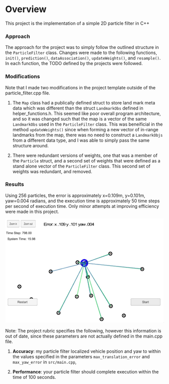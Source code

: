 [//]: # (Image References)

[final_result]: ./results.jpg "Final Result"

# Overview
This project is the implementation of a simple 2D particle filter in C++

### Approach
The approach for the project was to simply follow the outlined structure in the ```ParticleFilter``` class. Changes were made to the following functions, ```init()```, ```prediction()```, ```dataAssociation()```, ```updateWeights()```, and ```resample()```. In each function, the TODO defined by the projects were followed.

### Modifications
Note that I made two modifications in the project template outside of the particle_filter.cpp file.

1. The ```Map``` class had a publically defined struct to store land mark meta data which was different than the struct ```LandmarkObs``` defined in helper_functions.h. This seemed like poor overall program architecture, and so it was changed such that the map is a vector of the same ```LandmarkObs``` used in the ```ParticleFilter``` class. This was beneificial in the method ```updateWeights()``` since when forming a new vector of in-range landmarks from the map, there was no need to construct a ```LandmarkObjs``` from a different data type, and I was able to simply pass the same structure around.

2. There were redundant versions of weights, one that was a member of the ```Particle``` struct, and a second set of weights that were defined as a stand alone vector of the ```ParticleFilter``` class. This second set of weights was redundant, and removed.

### Results
Using 256 particles, the error is approximately x=0.109m, y=0.101m, yaw=0.004 radians, and the execution time is approximately 50 time steps per second of execution time. Only minor attempts at improving efficiency were made in this project.


![alt text][final_result]

Note: The project rubric specifies the following, however this information is out of date, since these parameters are not actually defined in the main.cpp file.

1. **Accuracy**: my particle filter localized vehicle position and yaw to within the values specified in the parameters `max_translation_error` and `max_yaw_error` in `src/main.cpp`,

2. **Performance**: your particle filter should complete execution within the time of 100 seconds.
